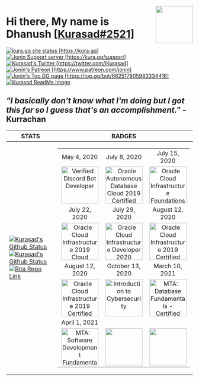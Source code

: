 <p>
    <!-- My PFP -->
    <img src="https://hacking-with-ht.ml/owner_min.png" align="right" width="100" height="100" />
    <!-- My Name -->
    <h1>Hi there, My name is Dhanush 
        <!-- My Discord Tag -->
        [<a href="https://kura.gq">Kurasad#2521</a>]
    </h1>
    <!-- My Site -->
    <a href="https://app.netlify.com/sites/kurasad/deploys">
        <img src="https://api.netlify.com/api/v1/badges/487f9528-984c-482e-9f50-2e697a55c22a/deploy-status" alt="kura.gq site status [https://kura.gq]" />
    </a>
    <!-- My Server -->
    <a href="https://kura.gq/support">
        <img src="https://discordapp.com/api/guilds/666312150775758853/widget.png" alt="Jonin Support server [https://kura.gq/support]" />
    </a>
    <!-- My Twitter -->
    <a href="https://twitter.com/iKurasad">
        <img src="https://img.shields.io/twitter/follow/iKurasad?style=flat-square" alt="Kurasad's Twitter [https://twitter.com/iKurasad]" />
    </a>
    <!-- My Patreon -->
    <a href="https://www.patreon.com/jonin">
        <img src="https://img.shields.io/badge/Donate-Patreon-%23F96854" alt="Jonin's Patreon [https://www.patreon.com/jonin]" />
    </a>
    <!-- My Bot Page -->
    <a href="https://top.gg/bot/662517805983334416">
        <img src="https://top.gg/api/widget/owner/662517805983334416.svg" alt="Jonin's Top.GG page [https://top.gg/bot/662517805983334416]" />
    </a>
    <!-- My Image -->
    <a href="https://github.com/DPulavarthy/DPulavarthy"
        title="Hello there">
        <img src="http://hacking-with-ht.ml/readme/profile.png" alt="Kurasad ReadMe Image" />
    </a>
    <!-- My Quote -->
    <h2><b><i> "I basically don't know what I'm doing but I got this far so I guess that's an accomplishment." </i> - Kurrachan </b></h2>
</p>

<!-- My Stats / Badges -->

| STATS | BADGES |
|-------|--------|
| <a href="https://kura.gq"><img src="https://github-readme-stats.vercel.app/api?username=DPulavarthy&count_private=true&show_icons=true&title_color=FFFFFF&icon_color=E18499&text_color=9f9f9f&bg_color=0D1117" alt="Kurasad's Github Status" /></a><a href="https://kura.gq"><img src="https://github-readme-stats.vercel.app/api/top-langs/?username=DPulavarthy&count_private=true&show_icons=true&title_color=FFFFFF&icon_color=E18499&text_color=9f9f9f&bg_color=0D1117" alt="Kurasad's Github Status" /></a><a href="https://kura.gq"><img src="https://github-readme-stats.vercel.app/api/pin?username=DPulavarthy&repo=rita&title_color=fff&icon_color=f9f9f9&text_color=9f9f9f&bg_color=0D1117" alt="Rita Repo Link" /></a> | <table><tr><td align='center'>May 4, 2020</td><td align='center'>July 8, 2020</td><td align='center'>July 15, 2020</td></tr><tr><td align='center'><img src="https://hacking-with-ht.ml/kurasad/badges/vbd.png" title="Verified Discord Bot Developer" width="100px"/></td><td align='center'><img src="https://hacking-with-ht.ml/kurasad/badges/ocs.png" title="Oracle Autonomous Database Cloud 2019 Certified Specialist" width="100px"/></td><td align='center'><img src="https://hacking-with-ht.ml/kurasad/badges/fca.png" title="Oracle Cloud Infrastructure Foundations 2020 Certified Associate" width="100px"/></tr><tr><td align='center'>July 22, 2020</td><td align='center'>July 29, 2020</td><td align='center'>August 12, 2020</td></tr><tr><td align='center'><img src="https://hacking-with-ht.ml/kurasad/badges/coca.png" title="Oracle Cloud Infrastructure 2019 Cloud Operations Certified Associate" width="100px"/></td><td align='center'><img src="https://hacking-with-ht.ml/kurasad/badges/dca.png" title="Oracle Cloud Infrastructure Developer 2020 Certified Associate" width="100px"/></td><td align='center'><img src="https://hacking-with-ht.ml/kurasad/badges/caa.png" title="Oracle Cloud Infrastructure 2019 Certified Architect Associate" width="100px"/></td></tr><tr><td align='center'>August 12, 2020</td><td align='center'>October 13, 2020</td><td align='center'>March 10, 2021</td></tr><tr><td align='center'><img src="https://hacking-with-ht.ml/kurasad/badges/cap.png" title="Oracle Cloud Infrastructure 2019 Certified Architect Professional" width="100px"/></td><td align='center'><img src="https://hacking-with-ht.ml/kurasad/badges/itc.png" title="Introduction to Cybersecurity" width="100px"/></td><td align='center'><img src="https://hacking-with-ht.ml/kurasad/badges/mdf.png" title="MTA: Database Fundamentals - Certified 2021" width="100px"/></td></tr><tr><td align='center'>April 1, 2021</td><td align='center'></td><td align='center'></td></tr><tr><td align='center'><img src="https://hacking-with-ht.ml/kurasad/badges/sdf.png" title="MTA: Software Development Fundamentals - Certified 2021" width="100px"/></td><td align='center'><img src="" title="" width="100px"/></td><td align='center'><img src="" title="" width="100px"/></td></tr>
</table>

<!--
 === STATS RAW ===
<a href="https://kura.gq">
    <img src="https://github-readme-stats.vercel.app/api?username=DPulavarthy&count_private=true&show_icons=true&title_color=FFFFFF&icon_color=E18499&text_color=9f9f9f&bg_color=0D1117" alt="Kurasad's Github Status" />
</a>
<a href="https://kura.gq">
    <img src="https://github-readme-stats.vercel.app/api/top-langs/?username=DPulavarthy&count_private=true&show_icons=true&title_color=FFFFFF&icon_color=E18499&text_color=9f9f9f&bg_color=0D1117" alt="Kurasad's Github Status" />
</a>  
<a href="https://kura.gq">
    <img src="https://github-readme-stats.vercel.app/api/pin?username=DPulavarthy&repo=rita&title_color=fff&icon_color=f9f9f9&text_color=9f9f9f&bg_color=0D1117" alt="Rita Repo Link" />
</a>
-->

<!--
=== BADGES RAW ===
<table>
   <tr>
      <td align='center'>May 4, 2020</td>
      <td align='center'>July 8, 2020</td>
      <td align='center'>July 15, 2020</td>
   </tr>
   <tr>
      <td align='center'><img src="https://hacking-with-ht.ml/kurasad/badges/vbd.png" title="Verified Discord Bot Developer" width="100px"/></td>
      <td align='center'><img src="https://hacking-with-ht.ml/kurasad/badges/ocs.png" title="Oracle Autonomous Database Cloud 2019 Certified Specialist" width="100px"/></td>
      <td align='center'><img src="https://hacking-with-ht.ml/kurasad/badges/fca.png" title="Oracle Cloud Infrastructure Foundations 2020 Certified Associate" width="100px"/>
   </tr>
   <tr>
      <td align='center'>July 22, 2020</td>
      <td align='center'>July 29, 2020</td>
      <td align='center'>August 12, 2020</td>
   </tr>
   <tr>
      <td align='center'><img src="https://hacking-with-ht.ml/kurasad/badges/coca.png" title="Oracle Cloud Infrastructure 2019 Cloud Operations Certified Associate" width="100px"/></td>
      <td align='center'><img src="https://hacking-with-ht.ml/kurasad/badges/dca.png" title="Oracle Cloud Infrastructure Developer 2020 Certified Associate" width="100px"/></td>
      <td align='center'><img src="https://hacking-with-ht.ml/kurasad/badges/caa.png" title="Oracle Cloud Infrastructure 2019 Certified Architect Associate" width="100px"/></td>
   </tr>
   <tr>
      <td align='center'>August 12, 2020</td>
      <td align='center'>October 13, 2020</td>
      <td align='center'>March 10, 2021</td>
   </tr>
   <tr>
      <td align='center'><img src="https://hacking-with-ht.ml/kurasad/badges/cap.png" title="Oracle Cloud Infrastructure 2019 Certified Architect Professional" width="100px"/></td>
      <td align='center'><img src="https://hacking-with-ht.ml/kurasad/badges/itc.png" title="Introduction to Cybersecurity" width="100px"/></td>
      <td align='center'><img src="https://hacking-with-ht.ml/kurasad/badges/mdf.png" title="MTA: Database Fundamentals" width="100px"/></td>
   </tr>
   <tr>
      <td align='center'>April 1, 2021</td>
      <td align='center'></td>
      <td align='center'></td>
   </tr>
   <tr>
      <td align='center'><img src="https://hacking-with-ht.ml/kurasad/badges/sdf.png" title="MTA: Software Development Fundamentals - Certified 2021" width="100px"/></td>
      <td align='center'><img src="" title="" width="100px"/></td>
      <td align='center'><img src="" title="" width="100px"/></td>
   </tr>
</table>
-->
